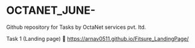 # OCTANET_JUNE-
Github repository for Tasks by OctaNet services pvt. ltd. 

Task 1 (Landing page) 
🔗 https://arnav0511.github.io/Fitsure_LandingPage/
